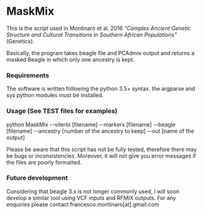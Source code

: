 # MaskMix

This is the script used in Montinaro et al. 2016 *"Complex Ancient Genetic Structure and Cultural Transitions in Southern African Populations"* (Genetics).

Basically, the program takes beagle file and PCAdmix output and returns a masked Beagle in which only one ancestry is kept.

### Requirements
The software is written following the python 3.5+ syntax.
the argparse and sys python modules must be installed.

### Usage (See TEST files for examples)
python MaskMix --viterbi [filename] --markers [filename] --beagle [filename] --ancestry [number of the ancestry to keep] --out [name of the output]


Please be aware that this script has not be fully tested, therefore there may be bugs or inconsistencies. Moreover, it will not give you error messages if the files are poorly formatted.

### Future development

Considering that beagle 3.x is not longer commonly used, I will soon develop a similar tool using VCF inputs and RFMIX outputs. For any enquiries please contact francesco.montinaro[at].gmail.com  
